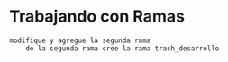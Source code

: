 # Trabajando con Ramas
	modifique y agregue la segunda rama
		de la segunda rama cree la rama trash_desarrollo
